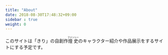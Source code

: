 ```yaml
---
title: "About"
date: 2018-08-30T17:48:32+09:00
sidebar : true
weight: 0
---
```

このサイトは「きり」の自創作<ruby><rb>煌史</rb><rp>《</rp><rt>ファンシー</rt><rp>》</rp></ruby>のキャラクター紹介や作品展示をするサイトにする予定です。
